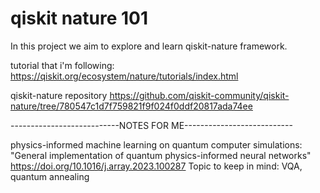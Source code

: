 # qiskit nature 101

In this project we aim to explore and learn qiskit-nature framework.

tutorial that i'm following: https://qiskit.org/ecosystem/nature/tutorials/index.html

qiskit-nature repository https://github.com/qiskit-community/qiskit-nature/tree/780547c1d7f759821f9f024f0ddf20817ada74ee

---------------------------NOTES FOR ME---------------------------

physics-informed machine learning on quantum computer simulations:
"General implementation of quantum physics-informed neural networks" https://doi.org/10.1016/j.array.2023.100287
Topic to keep in mind: VQA, quantum annealing
